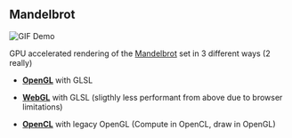 ## Mandelbrot

![GIF Demo](https://i.imgur.com/KLjyGRk.gif)

GPU accelerated rendering of the [Mandelbrot](https://en.wikipedia.org/wiki/Mandelbrot_set) set in 3 different ways (2 really)

- [**OpenGL**](https://github.com/Greece4ever/Mandelbrot/tree/master/gl) with GLSL 

- [**WebGL**](https://github.com/Greece4ever/Mandelbrot/tree/master/web) with GLSL (sligthly less performant from above due to browser limitations)

- [**OpenCL**](https://github.com/Greece4ever/Mandelbrot/tree/master/cl) with legacy OpenGL (Compute in OpenCL, draw in OpenGL)
